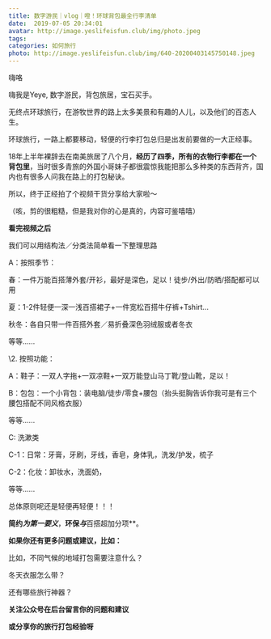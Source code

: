```yaml
---
title: 数字游民｜vlog｜噔！环球背包最全行李清单
date:  2019-07-05 20:34:01
avatar: http://image.yeslifeisfun.club/img/photo.jpeg
tags: 
categories: 如何旅行
photo: http://image.yeslifeisfun.club/img/640-20200403145750148.jpeg
---
```


嗨咯



嗨我是Yeye, 数字游民，背包旅居，宝石买手。

无终点环球旅行，在游牧世界的路上太多美景和有趣的人儿，以及他们的百态人生。



环球旅行，一路上都要移动，轻便的行李打包总归是出发前要做的一大正经事。

18年上半年裸辞去在南美旅居了八个月，**经历了四季，所有的衣物行李都在一个背包里**，当时很多青旅的外国小哥妹子都很震惊我能把那么多种类的东西背齐，国内也有很多人问我在路上的打包秘诀。



所以，终于正经拍了个视频干货分享给大家啦～







（咳，剪的很粗糙，但是我对你的心是真的，内容可鉴嘻嘻）







**看完视频之后**



我们可以用结构法／分类法简单看一下整理思路



A：按照季节：

春：一件万能百搭薄外套/开衫，最好是深色，足以！徒步/外出/防晒/搭配都可以用

夏：1-2件轻便一深一浅百搭裙子+一件宽松百搭牛仔裤+Tshirt…

秋冬：各自只带一件百搭外套／易折叠深色羽绒服或者冬衣

等等......



\2. 按照功能：

A：鞋子：一双人字拖+一双凉鞋+一双万能登山马丁靴/登山靴，足以！

B：包包：一个小背包：装电脑/徒步/零食+腰包（抬头挺胸告诉你我可是有三个腰包搭配不同风格衣服）

等等......

C: 洗漱类

C-1：日常：牙膏，牙刷，牙线，香皂，身体乳，洗发/护发，梳子

C-2：化妆：卸妆水，洗面奶，

等等......





总体原则呢还是轻便再轻便！！！

**简约*为第一要义***，**环保*与***百搭超加分项**。





**如果你还有更多问题或建议，比如：**

比如，不同气候的地域打包需要注意什么？

冬天衣服怎么带？

还有哪些旅行神器？



**关注公众号在后台留言你的问题和建议**

**或分享你的旅行打包经验呀**